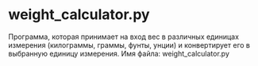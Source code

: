 # weight_calculator.py

Программа, которая принимает на вход вес в различных единицах измерения (килограммы, граммы, фунты, унции) и конвертирует его в выбранную единицу измерения.
Имя файла: weight_calculator.py
